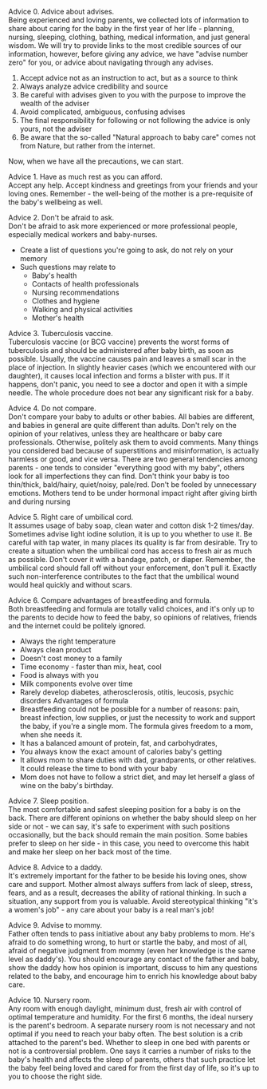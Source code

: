 Advice 0. Advice about advises.<br>
Being experienced and loving parents, we collected lots of information to share about caring for the baby in the first year of her life - planning, nursing, sleeping, clothing, bathing, medical information, and just general wisdom. We will try to provide links to the most credible sources of our information, however, before giving any advice, we have "advise number zero" for you, or advice about navigating through any advises.

1. Accept advice not as an instruction to act, but as a source to think
2. Always analyze advice credibility and source
3. Be careful with advises given to you with the purpose to improve the wealth of the adviser 
4. Avoid complicated, ambiguous, confusing advises 
5. The final responsibility for following or not following the advice is only yours, not the adviser 
6. Be aware that the so-called "Natural approach to baby care" comes not from Nature, but rather from the internet.

Now, when we have all the precautions, we can start.

Advice 1. Have as much rest as you can afford. <br>
Accept any help. Accept kindness and greetings from your friends and your loving ones. 
Remember - the well-being of the mother is a pre-requisite of the baby's wellbeing as well.

Advice 2. Don't be afraid to ask.<br>
Don't be afraid to ask more experienced or more professional people, 
especially medical workers and baby-nurses.
* Create a list of questions you're going to ask, do not rely on your memory
* Such questions may relate to 
  * Baby's health
  * Contacts of health professionals
  * Nursing recommendations
  * Clothes and hygiene
  * Walking and physical activities
  * Mother's health

Advice 3. Tuberculosis vaccine.<br>
Tuberculosis vaccine (or BCG vaccine) prevents the worst forms of tuberculosis and should be administered after baby birth, as soon as possible. Usually, the vaccine causes pain and leaves a small scar in the place of injection. In slightly heavier cases (which we encountered with our daughter), it causes local infection and forms a blister with pus. If it happens, don't panic,
you need to see a doctor and open it with a simple needle. The whole procedure does not bear any significant risk for a baby.

Advice 4. Do not compare.<br>
Don't compare your baby to adults or other babies. All babies are different, and babies in general are quite different than adults.
Don't rely on the opinion of your relatives, unless they are healthcare or baby care professionals. Otherwise, 
politely ask them to avoid comments.
Many things you considered bad because of superstitions and misinformation, is actually harmless or good, 
and vice versa.
There are two general tendencies among parents - one tends to consider "everything good with my baby", 
others look for all imperfections they can find.
Don't think your baby is too thin/thick, bald/hairy, quiet/noisy, pale/red.
Don't be fooled by unnecessary emotions. Mothers tend to be under hormonal impact right after giving birth and during nursing

Advice 5. Right care of umbilical cord.<br>
It assumes usage of baby soap, clean water and cotton disk 1-2 times/day. 
Sometimes advise light iodine solution, it is up to you whether to use it.
Be careful with tap water, in many places its quality is far from desirable.
Try to create a situation when the umbilical cord has access to fresh air as much as possible.
Don't cover it with a bandage, patch, or diaper.
Remember, the umbilical cord should fall off without your enforcement, don't pull it. 
Exactly such non-interference contributes to the fact that the umbilical wound would heal quickly 
and without scars.

Advice 6. Compare advantages of breastfeeding and formula.<br>
Both breastfeeding and formula are totally valid choices, and it's only up to the parents to decide how to feed the baby, so opinions of relatives, friends and the internet could be politely ignored.
- Always the right temperature
- Always clean product
- Doesn't cost money to a family
- Time economy - faster than mix, heat, cool
- Food is always with you
- Milk components evolve over time
- Rarely develop diabetes, atherosclerosis, otitis, leucosis, psychic disorders
  Advantages of formula
- Breastfeeding could not be possible for a number of reasons: pain, breast infection, low supplies, or just the necessity to work and support the baby, if you're a single mom. The formula gives freedom to a mom, when she needs it.
- It has a balanced amount of protein, fat, and carbohydrates,
- You always know the exact amount of calories baby's getting
- It allows mom to share duties with dad, grandparents, or other relatives. It could release the time to bond with your baby
- Mom does not have to follow a strict diet, and may let herself a glass of wine on the baby's birthday.

Advice 7. Sleep position.<br>
The most comfortable and safest sleeping position for a baby is on the back. There are different opinions on whether the baby should sleep on her side or not - we can say, it's safe to experiment with such positions occasionally, but the back should remain the main position. Some babies prefer to sleep on her side - 
in this case, you need to overcome this habit and make her sleep on her back most of the time.

Advice 8. Advice to a daddy. <br>
It's extremely important for the father to be beside his loving ones, show care and support. 
Mother almost always suffers from lack of sleep, stress, fears, and as a result, decreases the ability of rational thinking. In such a situation, any support from you is valuable. Avoid stereotypical thinking 
"it's a women's job" - any care about your baby is a real man's job!

Advice 9. Advise to mommy. <br>
Father often tends to pass initiative about any baby problems to mom. He's afraid to do something wrong, 
to hurt or startle the baby, and most of all, afraid of negative judgment from mommy (even her knowledge 
is the same level as daddy's).
You should encourage any contact of the father and baby, show the daddy how hos opinion is important, 
discuss to him any questions related to the baby, and encourage him to enrich his knowledge about baby care.

Advice 10. Nursery room.<br> 
Any room with enough daylight, minimum dust, fresh air with control of
optimal temperature and humidity. For the first 6 months, the ideal nursery is the parent's bedroom. 
A separate nursery room is not necessary and not optimal if you need to reach your baby often. 
The best solution is a crib attached to the parent's bed. Whether to sleep in one bed with parents or not is a controversial problem. One says it carries a number of risks to the baby's health and affects the sleep of parents, others that such practice let the baby feel being loved and cared for from the first day of life, so it's up to you to choose the right side.  